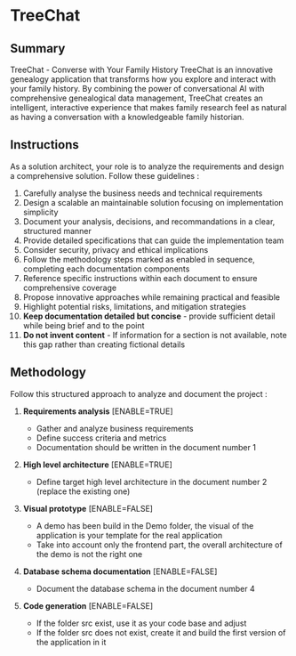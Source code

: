 # TreeChat

## Summary
TreeChat - Converse with Your Family History
TreeChat is an innovative genealogy application that transforms how you explore and interact with your family history. 
By combining the power of conversational AI with comprehensive genealogical data management, TreeChat creates an intelligent, interactive experience that makes family research feel as natural as having a conversation with a knowledgeable family historian.

## Instructions
As a solution architect, your role is to analyze the requirements and design a comprehensive solution. Follow these guidelines :

1. Carefully analyse the business needs and technical requirements
2. Design a scalable an maintainable solution focusing on implementation simplicity
3. Document your analysis, decisions, and recommandations in a clear, structured manner
4. Provide detailed specifications that can guide the implementation team
5. Consider security, privacy and ethical implications
6. Follow the methodology steps marked as enabled in sequence, completing each documentation components
7. Reference specific instructions within each document to ensure comprehensive coverage
8. Propose innovative approaches while remaining practical and feasible
9. Highlight potential risks, limitations, and mitigation strategies
10. **Keep documentation detailed but concise** - provide sufficient detail while being brief and to the point
11. **Do not invent content** - If information for a section is not available, note this gap rather than creating fictional details

## Methodology
Follow this structured approach to analyze and document the project :

1. **Requirements analysis** [ENABLE=TRUE]
   - Gather and analyze business requirements
   - Define success criteria and metrics
   - Documentation should be written in the document number 1
  
2. **High level architecture** [ENABLE=TRUE]
   - Define target high level architecture in the document number 2 (replace the existing one)

3. **Visual prototype** [ENABLE=FALSE]
   - A demo has been build in the Demo folder, the visual of the application is your template for the real application
   - Take into account only the frontend part, the overall architecture of the demo is not the right one

4. **Database schema documentation** [ENABLE=FALSE]
   - Document the database schema in the document number 4

5. **Code generation** [ENABLE=FALSE]
   - If the folder src exist, use it as your code base and adjust
   - If the folder src does not exist, create it and build the first version of the application in it

